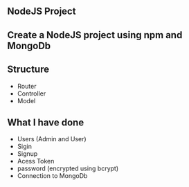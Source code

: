 ## NodeJS Project

## Create a NodeJS project using npm and MongoDb

## Structure
- Router
- Controller 
- Model


## What I have done
- Users (Admin and User)
- Sigin 
- Signup
- Acess Token 
- password (encrypted using bcrypt)
- Connection to MongoDb



